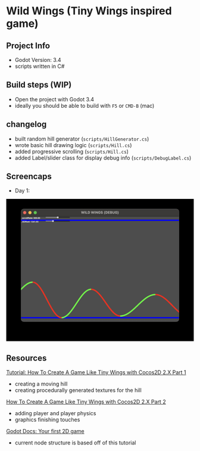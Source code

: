 # Wild Wings (Tiny Wings inspired game)
## Project Info

-   Godot Version: 3.4
-   scripts written in C#

## Build steps (WIP)

-   Open the project with Godot 3.4
-   ideally you should be able to build with `F5` or `CMD-B` (mac)

## changelog

-   built random hill generator (`scripts/HillGenerator.cs`)
-   wrote basic hill drawing logic (`scripts/Hill.cs`)
-   added progressive scrolling (`scripts/Hill.cs`)
-   added Label/slider class for display debug info (`scripts/DebugLabel.cs`)

## Screencaps

-   Day 1:

![day-1-screenshot](./docs/day-1-screenshot.jpg)


## Resources

[Tutorial:  How To Create A Game Like Tiny Wings with Cocos2D 2.X Part 1](https://www.kodeco.com/2723-how-to-create-a-game-like-tiny-wings-with-cocos2d-2-x-part-1)

-   creating a moving hill
-   creating procedurally generated textures for the hill

[How To Create A Game Like Tiny Wings with Cocos2D 2.X Part 2](https://www.kodeco.com/2722-how-to-create-a-game-like-tiny-wings-with-cocos2d-2-x-part-2/page/2)

-   adding player and player physics
-   graphics finishing touches

[Godot Docs: Your first 2D game](https://docs.godotengine.org/en/4.3/getting_started/first_2d_game/index.html)

-   current node structure is based off of this tutorial
